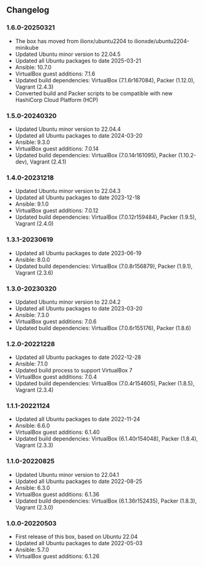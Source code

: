 ## Changelog

### 1.6.0-20250321
* The box has moved from ilionx/ubuntu2204 to ilionxde/ubuntu2204-minikube
* Updated Ubuntu minor version to 22.04.5
* Updated all Ubuntu packages to date 2025-03-21
* Ansible: 10.7.0
* VirtualBox guest additions: 7.1.6
* Updated build dependencies: VirtualBox (7.1.6r167084), Packer (1.12.0), Vagrant (2.4.3)
* Converted build and Packer scripts to be compatible with new HashiCorp Cloud Platform (HCP)

### 1.5.0-20240320
* Updated Ubuntu minor version to 22.04.4
* Updated all Ubuntu packages to date 2024-03-20
* Ansible: 9.3.0
* VirtualBox guest additions: 7.0.14
* Updated build dependencies: VirtualBox (7.0.14r161095), Packer (1.10.2-dev), Vagrant (2.4.1)

### 1.4.0-20231218
* Updated Ubuntu minor version to 22.04.3
* Updated all Ubuntu packages to date 2023-12-18
* Ansible: 9.1.0
* VirtualBox guest additions: 7.0.12
* Updated build dependencies: VirtualBox (7.0.12r159484), Packer (1.9.5), Vagrant (2.4.0)

### 1.3.1-20230619
* Updated all Ubuntu packages to date 2023-06-19
* Ansible: 8.0.0
* Updated build dependencies: VirtualBox (7.0.8r156879), Packer (1.9.1), Vagrant (2.3.6)

### 1.3.0-20230320
* Updated Ubuntu minor version to 22.04.2
* Updated all Ubuntu packages to date 2023-03-20
* Ansible: 7.3.0
* VirtualBox guest additions: 7.0.6
* Updated build dependencies: VirtualBox (7.0.6r155176), Packer (1.8.6)

### 1.2.0-20221228
* Updated all Ubuntu packages to date 2022-12-28
* Ansible: 7.1.0
* Updated build process to support VirtualBox 7
* VirtualBox guest additions: 7.0.4
* Updated build dependencies: VirtualBox (7.0.4r154605), Packer (1.8.5), Vagrant (2.3.4)

### 1.1.1-20221124
* Updated all Ubuntu packages to date 2022-11-24
* Ansible: 6.6.0
* VirtualBox guest additions: 6.1.40
* Updated build dependencies: VirtualBox (6.1.40r154048), Packer (1.8.4), Vagrant (2.3.3)

### 1.1.0-20220825
* Updated Ubuntu minor version to 22.04.1
* Updated all Ubuntu packages to date 2022-08-25
* Ansible: 6.3.0
* VirtualBox guest additions: 6.1.36
* Updated build dependencies: VirtualBox (6.1.36r152435), Packer (1.8.3), Vagrant (2.3.0)

### 1.0.0-20220503
* First release of this box, based on Ubuntu 22.04
* Updated all Ubuntu packages to date 2022-05-03
* Ansible: 5.7.0
* VirtualBox guest additions: 6.1.26